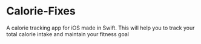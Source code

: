 # Calorie-Fixes
A calorie tracking app for iOS made in Swift. This will help you to track your total calorie intake and maintain your fitness goal
